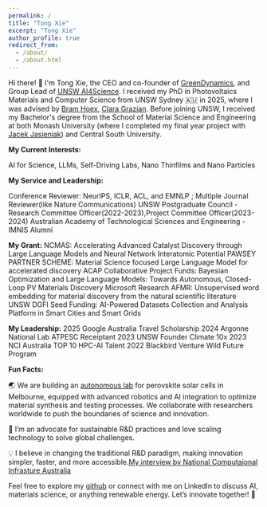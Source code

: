```yaml
---
permalink: /
title: "Tong Xie"
excerpt: "Tong Xie"
author_profile: true
redirect_from: 
  - /about/
  - /about.html
---
```

Hi there! 👋 I'm Tong Xie, the CEO and co-founder of [GreenDynamics](www.greendynamics.com.au), and Group Lead of [UNSW AI4Science](https://www.notion.so/greendynamics/All-about-MasterAI-UNSW-AI4Science-3b6ae2e03f104e569289322e5725938c). I received my PhD in Photovoltaics Materials and Computer Science from UNSW Sydney 🇦🇺 in 2025, where I was advised by [Bram Hoex](https://www.unsw.edu.au/staff/bram-hoex), [Clara Grazian](https://www.sydney.edu.au/science/about/our-people/academic-staff/clara-grazian.html). Before joining UNSW, I received my Bachelor's degree from the School of Material Science and Engineering at both Monash University (where I completed my final year project with [Jacek Jasieniak](https://www.monash.edu/engineering/jacekjasieniak)) and Central South University.


**My Current Interests:**

AI for Science, LLMs, Self-Driving Labs, Nano Thinfilms and Nano Particles 

**My Service and Leadership:**

Conference Reviewer: NeurIPS, ICLR, ACL, and EMNLP ; Multiple Journal Reviewer(like Nature Communications)
UNSW Postgraduate Council - Research Committee Officer(2022-2023),Project Committee Officer(2023-2024)
Australian Academy of Technological Sciences and Engineering - IMNIS Alumni

**My Grant:**
NCMAS: Accelerating Advanced Catalyst Discovery through Large Language Models and Neural Network Interatomic Potential
PAWSEY PARTNER SCHEME: Material Science focused Large Language Model for accelerated discovery
ACAP Collaborative Project Funds: Bayesian Optimization and Large Language Models: Towards Autonomous, Closed-Loop PV Materials Discovery 
Microsoft Research AFMR: Unsupervised word embedding for material discovery from the natural scientific literature 
UNSW DGFI Seed Funding: AI-Powered Datasets Collection and Analysis Platform in Smart Cities and Smart Grids

**My Leadership:**
2025 Google Australia Travel Scholarship
2024 Argonne National Lab ATPESC Receiptant
2023 UNSW Founder Climate 10x
2023 NCI Australia TOP 10 HPC-AI Talent
2022 Blackbird Venture Wild Future Program

**Fun Facts:**

🌏 We are building an [autonomous lab](https://anff.org.au/news/using-ai-to-capture-sunlight/) for perovskite solar cells in Melbourne, equipped with advanced robotics and AI integration to optimize material synthesis and testing processes. We collaborate with researchers worldwide to push the boundaries of science and innovation.

🌱 I’m an advocate for sustainable R&D practices and love scaling technology to solve global challenges.

💡 I believe in changing the traditional R&D paradigm, making innovation simpler, faster, and more accessible.[My interview by National Computaional Infrasture Australia](https://nci.org.au/research/research-highlights/ncis-hpc-ai-talent-program-recipient-makes-breakthrough-materials)

Feel free to explore my [github](https://github.com/MasterAI-EAM) or connect with me on LinkedIn to discuss AI, materials science, or anything renewable energy. Let’s innovate together! 🚀

